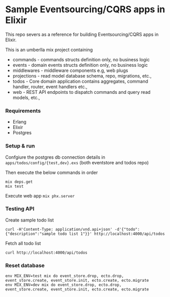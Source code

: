 # Sample Eventsourcing/CQRS apps in Elixir

This repo severs as a reference for building Eventsourcing/CQRS apps in Elixir.

This is an umberlla mix project containing

* commands - commands structs definition only, no business logic
* events - domain events structs definition only, no business logic
* middlewares - middleware components e.g, web plugs
* projections - read model database schema, repo, migrations, etc.,
* todos - Core domain application contains aggregates, command handler, router, event handlers etc.,
* web - REST API endpoints to dispatch commands and query read models, etc.,

### Requirements

* Erlang
* Elixir
* Postgres

### Setup & run

Confgiure the postgres db connection details in `apps/todos/config/{test,dev}.exs` (both eventstore and todos repo)

Then execute the below commands in order

```
mix deps.get
mix test
```
Execute web app `mix phx.server`

### Testing API

Create sample todo list
```
curl -H'Content-Type: application/vnd.api+json' -d'{"todo":{"description":"sample todo list 1"}}' http://localhost:4000/api/todos
```

Fetch all todo list
```
curl http://localhost:4000/api/todos
```

### Reset database

```
env MIX_ENV=test mix do event_store.drop, ecto.drop, event_store.create, event_store.init, ecto.create, ecto.migrate
env MIX_ENV=dev mix do event_store.drop, ecto.drop, event_store.create, event_store.init, ecto.create, ecto.migrate
```
